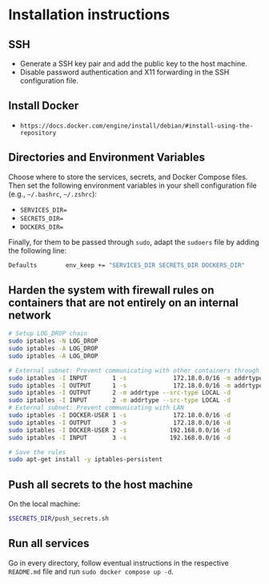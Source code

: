 # Installation instructions

## SSH

- Generate a SSH key pair and add the public key to the host machine.
- Disable password authentication and X11 forwarding in the SSH configuration file.

## Install Docker

- `https://docs.docker.com/engine/install/debian/#install-using-the-repository`

## Directories and Environment Variables

Choose where to store the services, secrets, and Docker Compose files. Then set the following environment variables in your shell configuration file (e.g., `~/.bashrc`, `~/.zshrc`):

- `SERVICES_DIR=`
- `SECRETS_DIR=`
- `DOCKERS_DIR=`

Finally, for them to be passed through `sudo`, adapt the `sudoers` file by adding the following line:

```bash
Defaults        env_keep += "SERVICES_DIR SECRETS_DIR DOCKERS_DIR"
```

## Harden the system with firewall rules on containers that are not entirely on an internal network

```bash
# Setup LOG_DROP chain
sudo iptables -N LOG_DROP
sudo iptables -A LOG_DROP                                                                -j LOG --log-prefix "DROP: "
sudo iptables -A LOG_DROP                                                                -j DROP

# External subnet: Prevent communicating with other containers through any local IP
sudo iptables -I INPUT       1 -s             172.18.0.0/16 -m addrtype --dst-type LOCAL -j LOG_DROP
sudo iptables -I OUTPUT      1 -s             172.18.0.0/16 -m addrtype --dst-type LOCAL -j LOG_DROP
sudo iptables -I OUTPUT      2 -m addrtype --src-type LOCAL -d             172.18.0.0/16 -j LOG_DROP
sudo iptables -I INPUT       2 -m addrtype --src-type LOCAL -d             172.18.0.0/16 -j LOG_DROP
# External subnet: Prevent communicating with LAN
sudo iptables -I DOCKER-USER 1 -s             172.18.0.0/16 -d            192.168.0.0/16 -j LOG_DROP
sudo iptables -I OUTPUT      3 -s             172.18.0.0/16 -d            192.168.0.0/16 -j LOG_DROP
sudo iptables -I DOCKER-USER 2 -s            192.168.0.0/16 -d             172.18.0.0/16 -j LOG_DROP
sudo iptables -I INPUT       3 -s            192.168.0.0/16 -d             172.18.0.0/16 -j LOG_DROP

# Save the rules
sudo apt-get install -y iptables-persistent
```

## Push all secrets to the host machine

On the local machine:
```bash
$SECRETS_DIR/push_secrets.sh
```

## Run all services

Go in every directory, follow eventual instructions in the respective `README.md` file and run `sudo docker compose up -d`.
